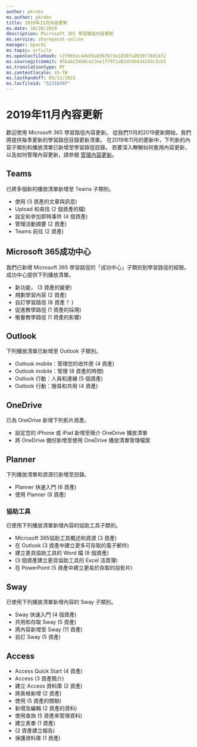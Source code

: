```yaml
---
author: pkrebs
ms.author: pkrebs
title: 2019年11月內容更新
ms.date: 10/20/2019
description: Microsoft 365 學習路徑內容更新
ms.service: sharepoint-online
manager: bpardi
ms.topic: article
ms.openlocfilehash: c2f065ec4dd35a036f873e1838fa9910f76014f2
ms.sourcegitcommit: 956ab22dd8ce23ee1779f1a01d34b434243c3cb1
ms.translationtype: MT
ms.contentlocale: zh-TW
ms.lasthandoff: 05/11/2021
ms.locfileid: "52310397"
---
```

# <a name="november-2019-content-updates"></a>2019年11月內容更新
歡迎使用 Microsoft 365 學習路徑內容更新。 從我們11月的2019更新開始，我們將提供每季更新的學習路徑目錄更新清單。 在2019年11月的更新中，下列新的內容子類別和播放清單已新增至學習路徑目錄。 若要深入瞭解如何套用內容更新，以及如何管理內容更新，請參閱 [管理內容更新](custom_contentupdatesmanage.md)。    

## <a name="teams"></a>Teams
已將多個新的播放清單新增至 Teams 子類別。
- 使用 (3 資產的文章與訊息) 
- Upload 和尋找 (2 個資產的檔) 
- 設定和參加即時事件 (4 個資產) 
- 管理活動摘要 (2 資產) 
- Teams 前往 (2 資產) 

## <a name="microsoft-365-success-center"></a>Microsoft 365成功中心
我們已新增 Microsoft 365 學習路徑的「成功中心」子類別到學習路徑的經驗。 成功中心提供下列播放清單。
- 新功能， (3 資產的變更) 
- 規劃學習內容 (2 資產) 
- 自訂學習路徑 (8 資產？ ) 
- 促進教學路徑 (1 資產的採用) 
- 衡量教學路徑 (1 資產的影響) 

## <a name="outlook"></a>Outlook
下列播放清單已新增至 Outlook 子類別。 
- Outlook mobile：管理您的收件匣 (4 資產) 
- Outlook mobile：管理 (8 資產的時間) 
- Outlook 行動：人員和連線 (5 個資產) 
- Outlook 行動：搜尋和共用 (4 資產) 

## <a name="onedrive"></a>OneDrive
已為 OneDrive 新增下列影片資產。 
- 設定您的 iPhone 或 iPad 新增至簡介 OneDrive 播放清單
- 將 OneDrive 備份新增至使用 OneDrive 播放清單管理檔案

## <a name="planner"></a>Planner
下列播放清單和資源已新增至目錄。  
- Planner 快速入門 (6 資產) 
- 使用 Planner (8 資產) 

### <a name="accessibility"></a>協助工具
已使用下列播放清單新增內容的協助工具子類別。 
- Microsoft 365協助工具概述和資源 (3 資產) 
- 在 Outlook (3 資產中建立更多可存取的電子郵件) 
- 建立更具協助工具的 Word 檔 (8 個資產) 
-  (3 個資產建立更具協助工具的 Excel 活頁簿) 
- 在 PowerPoint (5 資產中建立更易於存取的投影片) 

## <a name="sway"></a>Sway
已使用下列播放清單新增內容的 Sway 子類別。 
- Sway 快速入門 (4 個資產) 
- 共用和存取 Sway (5 資產) 
- 將內容新增至 Sway (11 資產) 
- 自訂 Sway (5 資產) 

## <a name="access"></a>Access
- Access Quick Start (4 資產) 
- Access (3 資產簡介) 
- 建立 Access 資料庫 (2 資產) 
- 將表格新增 (2 資產) 
- 使用 (5 資產的關聯) 
- 新增及編輯 (2 資產的資料) 
- 使用查詢 (5 資產來管理資料) 
- 建立表單 (1 資產) 
-  (2 資產建立報告) 
- 保護資料庫 (1 資產) 

